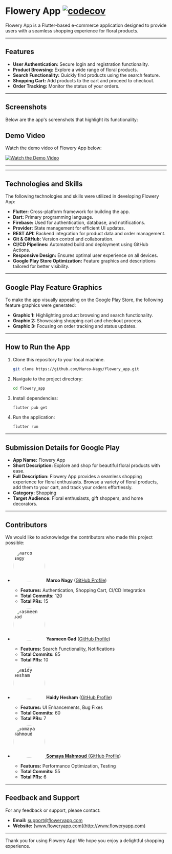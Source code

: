 
# Flowery App [![codecov](https://codecov.io/github/Marco-Nagy/flowery_app/graph/badge.svg?token=GVVWT7Q6N6)](https://codecov.io/github/Marco-Nagy/flowery_app)


Flowery App is a Flutter-based e-commerce application designed to provide users with a seamless shopping experience for floral products.

---

## Features

- **User Authentication:** Secure login and registration functionality.
- **Product Browsing:** Explore a wide range of floral products.
- **Search Functionality:** Quickly find products using the search feature.
- **Shopping Cart:** Add products to the cart and proceed to checkout.
- **Order Tracking:** Monitor the status of your orders.

---

## Screenshots

Below are the app's screenshots that highlight its functionality:


## Demo Video

Watch the demo video of Flowery App below:

[![Watch the Demo Video](https://i9.ytimg.com/vi_webp/bP0BNKABzG8/mq1.webp?sqp=CJikkrwG-oaymwEmCMACELQB8quKqQMa8AEB-AH-CYAC0AWKAgwIABABGH8gHihIMA8=&rs=AOn4CLDqE8SmVnblvtgkv2alGvf1HpFf1A)](https://youtu.be/bP0BNKABzG8?si=MnV4__MUga5ae5cM)

---


---

## Technologies and Skills

The following technologies and skills were utilized in developing Flowery App:

- **Flutter:** Cross-platform framework for building the app.
- **Dart:** Primary programming language.
- **Firebase:** Used for authentication, database, and notifications.
- **Provider:** State management for efficient UI updates.
- **REST API:** Backend integration for product data and order management.
- **Git & GitHub:** Version control and collaboration.
- **CI/CD Pipelines:** Automated build and deployment using GitHub Actions.
- **Responsive Design:** Ensures optimal user experience on all devices.
- **Google Play Store Optimization:** Feature graphics and descriptions tailored for better visibility.

---

## Google Play Feature Graphics

To make the app visually appealing on the Google Play Store, the following feature graphics were generated:

- **Graphic 1:** Highlighting product browsing and search functionality.
- **Graphic 2:** Showcasing shopping cart and checkout process.
- **Graphic 3:** Focusing on order tracking and status updates.

---

## How to Run the App

1. Clone this repository to your local machine.
   ```bash
   git clone https://github.com/Marco-Nagy/flowery_app.git
   ```
2. Navigate to the project directory:
   ```bash
   cd flowery_app
   ```
3. Install dependencies:
   ```bash
   flutter pub get
   ```
4. Run the application:
   ```bash
   flutter run
   ```

---

## Submission Details for Google Play

- **App Name:** Flowery App
- **Short Description:** Explore and shop for beautiful floral products with ease.
- **Full Description:** Flowery App provides a seamless shopping experience for floral enthusiasts. Browse a variety of floral products, add them to your cart, and track your orders effortlessly.
- **Category:** Shopping
- **Target Audience:** Floral enthusiasts, gift shoppers, and home decorators.

---

## Contributors

We would like to acknowledge the contributors who made this project possible:

- <kbd><a href="https://github.com/Marco-Nagy" target="_blank"><img src="https://github.com/Marco-Nagy.png" alt="Marco Nagy" width="100" style="border-radius:50%;"></a></kbd>
  **Marco Nagy** ([GitHub Profile](https://github.com/Marco-Nagy))
  - **Features:** Authentication, Shopping Cart, CI/CD Integration
  - **Total Commits:** 120
  - **Total PRs:** 15

- <kbd><a href="https://github.com/YasmeenGad" target="_blank"><img src="https://github.com/YasmeenGad.png" alt="Yasmeen Gad" width="100" style="border-radius:50%;"></a></kbd>
  **Yasmeen Gad** ([GitHub Profile](https://github.com/YasmeenGad))
  - **Features:** Search Functionality, Notifications
  - **Total Commits:** 85
  - **Total PRs:** 10

- <kbd><a href="https://github.com/haidyhesham95" target="_blank"><img src="https://github.com/haidyhesham95.png" alt="Haidy Hesham" width="100" style="border-radius:50%;"></a></kbd>
  **Haidy Hesham** ([GitHub Profile](https://github.com/haidyhesham95))
  - **Features:** UI Enhancements, Bug Fixes
  - **Total Commits:** 60
  - **Total PRs:** 7

- <kbd><a href="https://github.com/somaya-mahmoud" target="_blank"><img src="https://github.com/somaya-mahmoud.png" alt="Somaya Mahmoud" width="100" style="border-radius:50%;"></kbd>
  **Somaya Mahmoud** ([GitHub Profile](https://github.com/somaya-mahmoud))
  - **Features:** Performance Optimization, Testing
  - **Total Commits:** 55
  - **Total PRs:** 6

---

## Feedback and Support

For any feedback or support, please contact:

- **Email:** support@floweryapp.com
- **Website:** [www.floweryapp.com](http://www.floweryapp.com)

---

Thank you for using Flowery App! We hope you enjoy a delightful shopping experience.
